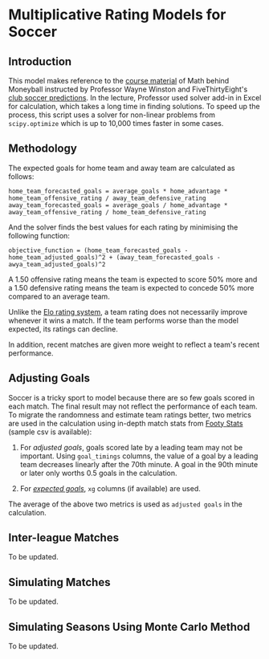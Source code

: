 # Multiplicative Rating Models for Soccer

## Introduction
This model makes reference to the [course material][1] of Math behind Moneyball instructed by Professor Wayne Winston and FiveThirtyEight's [club soccer predictions][2]. In the lecture, Professor used solver add-in in Excel for calculation, which takes a long time in finding solutions. To speed up the process, this script uses a solver for non-linear problems from `scipy.optimize` which is up to 10,000 times faster in some cases.

## Methodology
The expected goals for home team and away team are calculated as follows:
```
home_team_forecasted_goals = average_goals * home_advantage * home_team_offensive_rating / away_team_defensive_rating
away_team_forecasted_goals = average_goals / home_advantage * away_team_offensive_rating / home_team_defensive_rating
```
And the solver finds the best values for each rating by minimising the following function:
```
objective_function = (home_team_forecasted_goals - home_team_adjusted_goals)^2 + (away_team_forecasted_goals - awya_team_adjusted_goals)^2
```
A 1.50 offensive rating means the team is expected to score 50% more and a 1.50 defensive rating means the team is expected to concede 50% more compared to an average team.

Unlike the 
[Elo rating system][3], a team rating does not necessarily improve whenever it wins a match. If the team performs worse than the model expected, its ratings can decline.

In addition, recent matches are given more weight to reflect a team's recent performance.

## Adjusting Goals
Soccer is a tricky sport to model because there are so few goals scored in each match. The final result may not reflect the performance of each team. To migrate the randomness and estimate team ratings better, two metrics are used in the calculation using in-depth match stats from [Footy Stats][4] (sample csv is available):

1. For *adjusted goals*, goals scored late by a leading team may not be important. Using `goal_timings` columns, the value of a goal by a leading team decreases linearly after the 70th minute. A goal in the 90th minute or later only worths 0.5 goals in the calculation.

2. For [*expected goals*][5], `xg` columns (if available) are used.

The average of the above two metrics is used as `adjusted goals` in the calculation.

## Inter-league Matches
To be updated.

## Simulating Matches
To be updated.

## Simulating Seasons Using Monte Carlo Method
To be updated.

[1]:https://www.coursera.org/learn/mathematics-sport/lecture/nR8wd/8-4-multiplicative-rating-models-for-soccer
[2]:https://projects.fivethirtyeight.com/soccer-predictions/
[3]:https://en.wikipedia.org/wiki/Elo_rating_system
[4]:https://footystats.org/
[5]:https://youtu.be/w7zPZsLGK18
